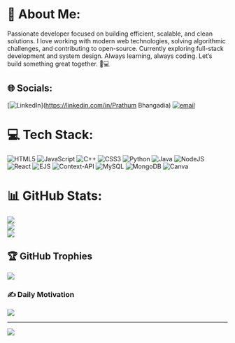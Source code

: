 # 💫 About Me:
Passionate developer focused on building efficient, scalable, and clean solutions. I love working with modern web technologies, solving algorithmic challenges, and contributing to open-source. Currently exploring full-stack development and system design. Always learning, always coding. Let’s build something great together. 🚀💻


## 🌐 Socials:
[![LinkedIn](https://img.shields.io/badge/LinkedIn-%230077B5.svg?logo=linkedin&logoColor=white)](https://linkedin.com/in/Prathum Bhangadia) [![email](https://img.shields.io/badge/Email-D14836?logo=gmail&logoColor=white)](mailto:prathumbhangadia08@gmail.com) 

# 💻 Tech Stack:
![HTML5](https://img.shields.io/badge/html5-%23E34F26.svg?style=for-the-badge&logo=html5&logoColor=white) ![JavaScript](https://img.shields.io/badge/javascript-%23323330.svg?style=for-the-badge&logo=javascript&logoColor=%23F7DF1E) ![C++](https://img.shields.io/badge/c++-%2300599C.svg?style=for-the-badge&logo=c%2B%2B&logoColor=white) ![CSS3](https://img.shields.io/badge/css3-%231572B6.svg?style=for-the-badge&logo=css3&logoColor=white) ![Python](https://img.shields.io/badge/python-3670A0?style=for-the-badge&logo=python&logoColor=ffdd54) ![Java](https://img.shields.io/badge/java-%23ED8B00.svg?style=for-the-badge&logo=openjdk&logoColor=white) ![NodeJS](https://img.shields.io/badge/node.js-6DA55F?style=for-the-badge&logo=node.js&logoColor=white) ![React](https://img.shields.io/badge/react-%2320232a.svg?style=for-the-badge&logo=react&logoColor=%2361DAFB) ![EJS](https://img.shields.io/badge/ejs-%23B4CA65.svg?style=for-the-badge&logo=ejs&logoColor=black) ![Context-API](https://img.shields.io/badge/Context--Api-000000?style=for-the-badge&logo=react) ![MySQL](https://img.shields.io/badge/mysql-4479A1.svg?style=for-the-badge&logo=mysql&logoColor=white) ![MongoDB](https://img.shields.io/badge/MongoDB-%234ea94b.svg?style=for-the-badge&logo=mongodb&logoColor=white) ![Canva](https://img.shields.io/badge/Canva-%2300C4CC.svg?style=for-the-badge&logo=Canva&logoColor=white)
# 📊 GitHub Stats:
![](https://github-readme-stats.vercel.app/api?username=prathum08&theme=blue_navy&hide_border=false&include_all_commits=false&count_private=true)<br/>
![](https://nirzak-streak-stats.vercel.app/?user=prathum08&theme=blue_navy&hide_border=false)<br/>
![](https://github-readme-stats.vercel.app/api/top-langs/?username=prathum08&theme=blue_navy&hide_border=false&include_all_commits=false&count_private=true&layout=compact)

## 🏆 GitHub Trophies
![](https://github-profile-trophy.vercel.app/?username=prathum08&theme=radical&no-frame=false&no-bg=false&margin-w=4)

### ✍️ Daily Motivation
![](https://quotes-github-readme.vercel.app/api?type=horizontal&theme=radical)

---
[![](https://visitcount.itsvg.in/api?id=prathum08&icon=0&color=0)](https://visitcount.itsvg.in)


